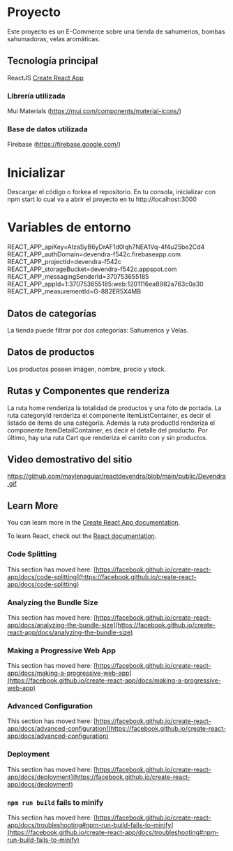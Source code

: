 # Proyecto

Este proyecto es un E-Commerce sobre una tienda de sahumerios, bombas sahumadoras, velas aromáticas.

## Tecnología principal

ReactJS [Create React App](https://github.com/facebook/create-react-app)

### Librería utilizada

Mui Materials (https://mui.com/components/material-icons/)

### Base de datos utilizada

Firebase (https://firebase.google.com/)

# Inicializar

Descargar el código o forkea el repositorio.
En tu consola, inicializar con npm start lo cual va a abrir el proyecto en tu http://localhost:3000

# Variables de entorno

REACT_APP_apiKey=AIzaSyB6yDrAF1d0Iqh7NEA1Vq-4f4u25be2Cd4
REACT_APP_authDomain=devendra-f542c.firebaseapp.com
REACT_APP_projectId=devendra-f542c
REACT_APP_storageBucket=devendra-f542c.appspot.com
REACT_APP_messagingSenderId=370753655185
REACT_APP_appId=1:370753655185:web:1201116ea8982a763c0a30
REACT_APP_measurementId=G-882ER5X4MB


## Datos de categorías

La tienda puede filtrar por dos categorías: Sahumerios y Velas.

## Datos de productos

Los productos poseen imágen, nombre, precio y stock.

## Rutas y Componentes que renderiza

La ruta home renderiza la totalidad de productos y una foto de portada.
La ruta categoryId renderiza el componente ItemListContainer, es decir el listado de items de una categoría. 
Además la ruta productId renderiza el componente ItemDetailContainer, es decir el detalle del producto.
Por último, hay una ruta Cart que renderiza el carrito con y sin productos.

## Video demostrativo del sitio

https://github.com/maylenaguiar/reactdevendra/blob/main/public/Devendra.gif

## Learn More

You can learn more in the [Create React App documentation](https://facebook.github.io/create-react-app/docs/getting-started).

To learn React, check out the [React documentation](https://reactjs.org/).

### Code Splitting

This section has moved here: [https://facebook.github.io/create-react-app/docs/code-splitting](https://facebook.github.io/create-react-app/docs/code-splitting)

### Analyzing the Bundle Size

This section has moved here: [https://facebook.github.io/create-react-app/docs/analyzing-the-bundle-size](https://facebook.github.io/create-react-app/docs/analyzing-the-bundle-size)

### Making a Progressive Web App

This section has moved here: [https://facebook.github.io/create-react-app/docs/making-a-progressive-web-app](https://facebook.github.io/create-react-app/docs/making-a-progressive-web-app)

### Advanced Configuration

This section has moved here: [https://facebook.github.io/create-react-app/docs/advanced-configuration](https://facebook.github.io/create-react-app/docs/advanced-configuration)

### Deployment

This section has moved here: [https://facebook.github.io/create-react-app/docs/deployment](https://facebook.github.io/create-react-app/docs/deployment)

### `npm run build` fails to minify

This section has moved here: [https://facebook.github.io/create-react-app/docs/troubleshooting#npm-run-build-fails-to-minify](https://facebook.github.io/create-react-app/docs/troubleshooting#npm-run-build-fails-to-minify)
